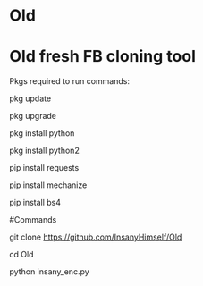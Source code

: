 # Old
# Old fresh FB cloning tool

Pkgs required to run commands:

pkg update 

pkg upgrade 

pkg install python 

pkg install python2 

pip install requests 

pip install mechanize 

pip install bs4 

#Commands

git clone https://github.com/InsanyHimself/Old 

cd Old 

python insany_enc.py
